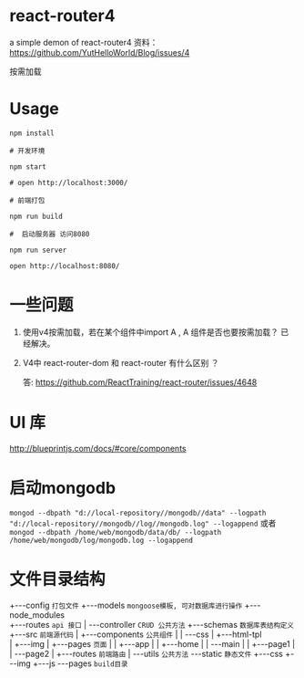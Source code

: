 # react-router4
a simple demon of react-router4
资料： https://github.com/YutHelloWorld/Blog/issues/4

按需加载

# Usage

`npm install`

`# 开发环境 `

`npm start`

`# open http://localhost:3000/`

`# 前端打包`

`npm run build`

`#  启动服务器 访问8080`

`npm run server`

`open http://localhost:8080/`

# 一些问题
1. 使用v4按需加载，若在某个组件中import A , A 组件是否也要按需加载？  已经解决。

2. V4中 react-router-dom 和 react-router 有什么区别 ？

   答: https://github.com/ReactTraining/react-router/issues/4648


# UI 库
  http://blueprintjs.com/docs/#core/components

# 启动mongodb
  ` mongod --dbpath "d://local-repository//mongodb//data" --logpath "d://local-repository//mongodb//log//mongodb.log" --logappend `
    或者
 `mongod --dbpath /home/web/mongodb/data/db/ --logpath /home/web/mongodb/log/mongodb.log --logappend`


# 文件目录结构
+---config  ` 打包文件 `
+---models  ` mongoose模板, 可对数据库进行操作 `
+---node_modules  
+---routes ` api 接口 `
|   \---controller ` CRUD 公共方法 `
+---schemas  ` 数据库表结构定义 `
+---src  ` 前端源代码 `
|   +---components  ` 公共组件 `
|   |   \---css
|   +---html-tpl  
|   +---img
|   +---pages ` 页面 `
|   |   +---app
|   |   +---home
|   |   \---main
|   |       +---page1
|   |       \---page2
|   +---routes  ` 前端路由 `
|   \---utils  ` 公共方法 `
\---static  ` 静态文件 `
    +---css
    +---img
    +---js
    \---pages ` build目录 `